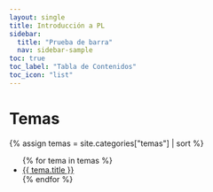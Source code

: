 ```yaml
---
layout: single
title: Introducción a PL
sidebar:
  title: "Prueba de barra"
  nav: sidebar-sample
toc: true
toc_label: "Tabla de Contenidos"
toc_icon: "list"
---
```


# Temas

{% assign temas = site.categories["temas"] | sort %}
<ul>
  {% for tema in temas %}
<li><a href="{{site.baseurl}}{{tema.url}}" title="{{ tema.hover }}">{{ tema.title }}</a></li>
  {% endfor %}
</ul>

